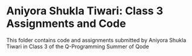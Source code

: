 # Aniyora Shukla Tiwari: Class 3 Assignments and Code
This folder contains code and assignments submitted by Aniyora Shukla Tiwari in Class 3 of the Q-Programming Summer of Qode